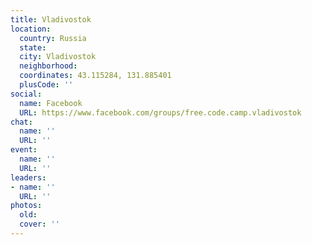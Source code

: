 ```yaml
---
title: Vladivostok
location:
  country: Russia
  state: 
  city: Vladivostok
  neighborhood: 
  coordinates: 43.115284, 131.885401
  plusCode: ''
social:
  name: Facebook
  URL: https://www.facebook.com/groups/free.code.camp.vladivostok
chat:
  name: ''
  URL: ''
event:
  name: ''
  URL: ''
leaders:
- name: ''
  URL: ''
photos:
  old: 
  cover: ''
---
```

